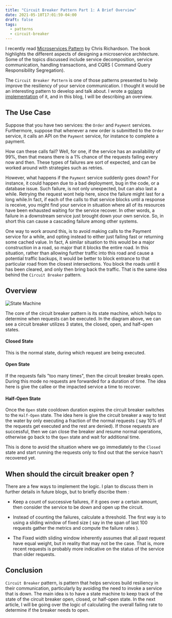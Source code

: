 ```yaml
---
title: "Circuit Breaker Pattern Part 1: A Brief Overview"
date: 2021-05-10T17:01:59-04:00
draft: false
tags:
  - patterns
  - circuit-breaker
---
```


I recently read [Microservices Pattern](https://www.amazon.ca/Microservices-Patterns-Examples-Java/dp/B07ZFZ4SJM/ref=sr_1_1?dchild=1&keywords=microservice+patterns&qid=1621115846&sr=8-1) by Chris Richardson. The book highlights the different aspects of designing a microservice architecture. Some of the topics discussed include service decomposition, service communication, handling transactions, and CQRS ( Command Query Responsibility Segregation).

The `Circuit Breaker Pattern` is one  of those patterns presented to help improve the resiliency of your service communication. I thought it would be an interesting pattern to develop and talk about. I wrote a [golang implementation](https://github.com/aelnahas/circuitbreaker) of it, and in this blog, I will be describing an overview.

## The Use Case

Suppose that you have two services: the `Order` and `Payment` services. Furthermore, suppose that whenever a new order is submitted to the `Order` service, it calls an API on the `Payment` service, for instance to complete a payment. 

How can these calls fail? Well, for one, if the service has an availability of 99%, then that means there is a 1% chance of the requests failing every now and then. These types of failures are sort of expected, and can be worked around with strategies such as retries. 

However, what happens if the `Payment` service suddenly goes down? For instance, it could happen due to a bad deployment, bug in the code, or a database issue. Such failure, is not only unexpected, but can also last a while. Retrying the request wont help here, since the failure might last for a long while.In fact, if each of the calls to that service blocks until a response is receive, you might find your service in situation where all of its resources have been exhausted waiting for the service recover. In other words, a failure in a downstream service just brought down your own service. So, in short this can cause a cascading failure among other systems.

One way to work around this, is to avoid making calls to the Payment service for a while, and opting instead to either just failing fast or returning some cached value. In fact, A similar situation to this would be a major construction in a road, so major that it blocks the entire road. In this situation, rather than allowing further traffic into this road and cause a potential traffic backups, it would be better to block entrance to that particular road from the closest intersections. You block the roads until it has been cleared, and only then bring back the traffic. That is the same idea behind the `Circuit Breaker` pattern.

## Overview 

![State Machine](/img/diagrams/state_machine.svg)

The core of the circuit breaker pattern is its state machine, which helps to determine when requests can be executed. In the diagram above, we can see a circuit breaker utilizes 3 states, the closed, open, and half-open states.


#### Closed State

This is the normal state, during which request are being executed.


#### Open State

If the requests fails "too many times", then the circuit breaker breaks open. During this mode no requests are forwarded for a duration of time. The idea here is give the callee or the impacted service a time to recover.

####  Half-Open State

Once the `Open` state cooldown duration expires the circuit breaker switches to the `Half-Open` state. The idea here is give the circuit breaker a way to test the water by only executing a fraction of the normal requests ( say 10% of the requests get executed and the rest are denied). If those requests are successful, then we can close the breaker and resume normal operations, otherwise go back to the `Open` state and wait for additional time.

This is done to avoid the situation where we go immediately to the `Closed` state and start running the requests only to find out that the service hasn't recovered yet. 

## When should the circuit breaker open ?

There are a few ways to implement the logic. I plan to discuss them in further details in future blogs, but to briefly discribe them :

- Keep a count of successive failures, if it goes over a certain amount, then consider the service to be down and open up the circuit.

- Instead of counting the failures, calculate a threshold. The first way is to using a sliding window of fixed size ( say in the span of last 100 requests gather the metrics and compute the failure rates ).

- The Fixed width sliding window inherently assumes that all past request have equal weight, but in reality that may not be the case. That is, more recent requests is probably more indicative on the status of the service than older requests.


## Conclusion

`Circuit Breaker` pattern, is  pattern that helps services build resiliency in their communication, particularly by avoiding the need to invoke a service that is down. The main idea is to have a state machine to keep track of the state of the circuit breaker open, closed, or half-open state. In the next article, I will be going over the logic of calculating the overall failing rate to determine if the breaker needs to open.